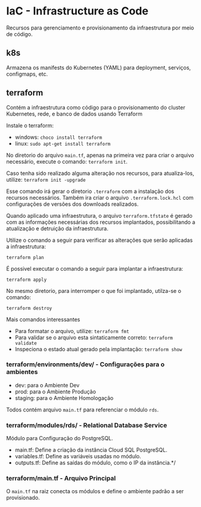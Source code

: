 # IaC - Infrastructure as Code
Recursos para gerenciamento e provisionamento da infraestrutura por meio de código. 

## k8s

Armazena os manifests do Kubernetes (YAML) para deployment, serviços, configmaps, etc.

## terraform

Contém a infraestrutura como código para o provisionamento do cluster Kubernetes, rede, e banco de dados usando Terraform

Instale o terraform:
* windows: `choco install terraform`
* linux: `sudo apt-get install terraform`

No diretorio do arquivo `main.tf`, apenas na primeira vez para criar o arquivo necessário, execute o comando: `terraform init`.

Caso tenha sido realizado alguma alteração nos recursos, para atualiza-los, utilize: `terraform init -upgrade`

Esse comando irá gerar o diretorio `.terraform` com a instalação dos recursos necessários. Também ira criar o arquivo `.terraform.lock.hcl` com configurações de versões dos downloads realizados. 

Quando aplicado uma infraestrutura, o arquivo `terraform.tfstate` é gerado com as informações necessárias dos recursos implantados, possibilitando a atualização e detruição da infraestrutura.  

Utilize o comando a seguir para verificar as alterações que serão aplicadas a infraestrutura:

` terraform plan `

É possivel executar o comando a seguir para implantar a infraestrutura:

` terraform apply `

No mesmo diretorio, para interromper o que foi implantado, utilza-se o comando:

`terraform destroy`

Mais comandos interessantes
* Para formatar o arquivo, utilize: `terraform fmt`
* Para validar se o arquivo esta sintaticamente correto: `terraform validate`
* Inspeciona o estado atual gerado pela implantação: `terraform show`

### terraform/environments/dev/ - Configurações para o ambientes

* dev: para o Ambiente Dev
* prod: para o Ambiente Produção
* staging: para o Ambiente Homologação

Todos contém arquivo `main.tf` para referenciar o módulo `rds`.

### terraform/modules/rds/ - Relational Database Service 

Módulo para Configuração do PostgreSQL.

* main.tf: Define a criação da instância Cloud SQL PostgreSQL.
* variables.tf: Define as variáveis usadas no módulo.
* outputs.tf: Define as saídas do módulo, como o IP da instância.*/

### terraform/main.tf - Arquivo Principal

O `main.tf` na raiz conecta os módulos e define o ambiente padrão a ser provisionado.


